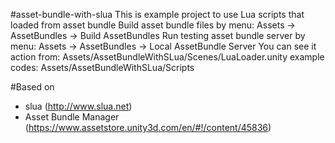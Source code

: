 #asset-bundle-with-slua
This is example project to use Lua scripts that loaded from asset bundle
Build asset bundle files by menu: Assets -> AssetBundles -> Build AssetBundles
Run testing asset bundle server by menu: Assets -> AssetBundles -> Local AssetBundle Server
You can see it action from: Assets/AssetBundleWithSLua/Scenes/LuaLoader.unity
example codes: Assets/AssetBundleWithSLua/Scripts

#Based on
- slua (http://www.slua.net)
- Asset Bundle Manager (https://www.assetstore.unity3d.com/en/#!/content/45836)
